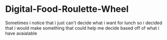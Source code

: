 # Digital-Food-Roulette-Wheel
Sometimes i notice that i just can't decide what i want for lunch so i decided that i would make something that could help me decide based off of what i have avaialable
